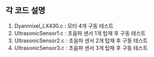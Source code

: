 ## 각 코드 설명

1. Dyanmixel_LX430.c : 모터 4개 구동 테스트
2. UltrasonicSensor1.c : 초음파 센서 1개 탑재 후 구동 테스트
3. UltrasonicSensor2.c : 초음파 센서 2개 탑재 후 구동 테스트
4. UltrasonicSensor3.c : 초음파 센서 3개 탑재 후 구동 테스트
